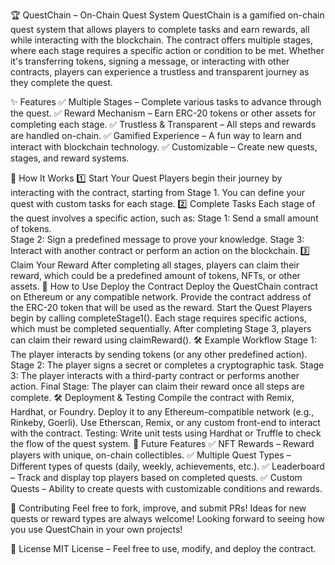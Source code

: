 🏆 QuestChain – On-Chain Quest System
QuestChain is a gamified on-chain quest system that allows players to complete tasks and earn rewards, all while interacting with the blockchain. The contract offers multiple stages, where each stage requires a specific action or condition to be met. Whether it's transferring tokens, signing a message, or interacting with other contracts, players can experience a trustless and transparent journey as they complete the quest.

✨ Features
✅ Multiple Stages – Complete various tasks to advance through the quest.
✅ Reward Mechanism – Earn ERC-20 tokens or other assets for completing each stage.
✅ Trustless & Transparent – All steps and rewards are handled on-chain.
✅ Gamified Experience – A fun way to learn and interact with blockchain technology.
✅ Customizable – Create new quests, stages, and reward systems. 

📜 How It Works 
1️⃣ Start Your Quest
Players begin their journey by interacting with the contract, starting from Stage 1.
You can define your quest with custom tasks for each stage.
2️⃣ Complete Tasks 
Each stage of the quest involves a specific action, such as:
Stage 1: Send a small amount of tokens.  
Stage 2: Sign a predefined message to prove your knowledge.
Stage 3: Interact with another contract or perform an action on the blockchain.
3️⃣ Claim Your Reward
After completing all stages, players can claim their reward, which could be a predefined amount of tokens, NFTs, or other assets.
🔧 How to Use
Deploy the Contract
Deploy the QuestChain contract on Ethereum or any compatible network.
Provide the contract address of the ERC-20 token that will be used as the reward.
Start the Quest
Players begin by calling completeStage1().
Each stage requires specific actions, which must be completed sequentially.
After completing Stage 3, players can claim their reward using claimReward().
🛠 Example Workflow
Stage 1: The player interacts by sending tokens (or any other predefined action).
Stage 2: The player signs a secret or completes a cryptographic task.
Stage 3: The player interacts with a third-party contract or performs another action.
Final Stage: The player can claim their reward once all steps are complete.
🛠 Deployment & Testing
Compile the contract with Remix, Hardhat, or Foundry.
Deploy it to any Ethereum-compatible network (e.g., Rinkeby, Goerli).
Use Etherscan, Remix, or any custom front-end to interact with the contract.
Testing: Write unit tests using Hardhat or Truffle to check the flow of the quest system.
🎯 Future Features
✅ NFT Rewards – Reward players with unique, on-chain collectibles.
✅ Multiple Quest Types – Different types of quests (daily, weekly, achievements, etc.).
✅ Leaderboard – Track and display top players based on completed quests.
✅ Custom Quests – Ability to create quests with customizable conditions and rewards.

🤝 Contributing
Feel free to fork, improve, and submit PRs! Ideas for new quests or reward types are always welcome!
Looking forward to seeing how you use QuestChain in your own projects!

📜 License
MIT License – Feel free to use, modify, and deploy the contract.
